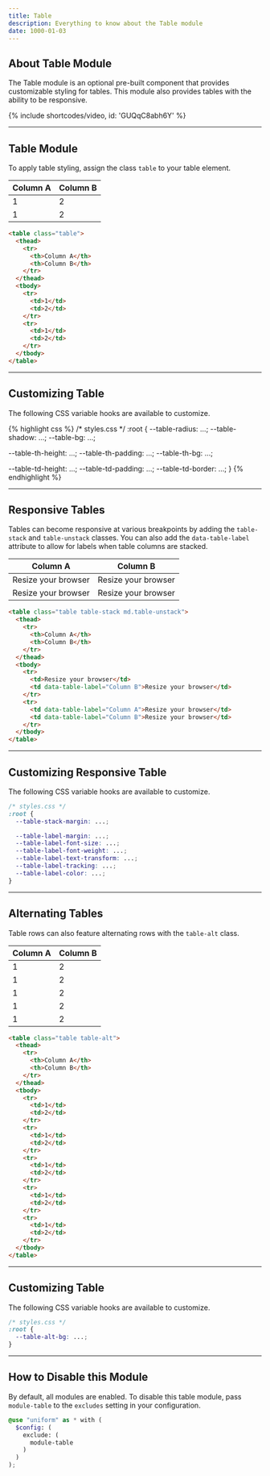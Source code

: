 ```yaml
---
title: Table
description: Everything to know about the Table module
date: 1000-01-03
---
```


## About Table Module

The Table module is an optional pre-built component that provides customizable styling for tables. This module also provides tables with the ability to be responsive.

{% include shortcodes/video, id: 'GUQqC8abh6Y' %}

---

## Table Module

To apply table styling, assign the class `table` to your table element.

<div class="bg-silver-200 radius-md p-20 align-center">
  <table class="table">
    <thead>
      <tr>
        <th>Column A</th>
        <th>Column B</th>
      </tr>
    </thead>
    <tbody>
      <tr>
        <td>1</td>
        <td>2</td>
      </tr>
      <tr>
        <td>1</td>
        <td>2</td>
      </tr>
    </tbody>
  </table>
</div>

```html
<table class="table">
  <thead>
    <tr>
      <th>Column A</th>
      <th>Column B</th>
    </tr>
  </thead>
  <tbody>
    <tr>
      <td>1</td>
      <td>2</td>
    </tr>
    <tr>
      <td>1</td>
      <td>2</td>
    </tr>
  </tbody>
</table>
```

---

## Customizing Table

The following CSS variable hooks are available to customize.

<div class="bg-black radius-sm overflow-auto">
{% highlight css %}
/* styles.css */
:root {
  --table-radius: ...;
  --table-shadow: ...;
  --table-bg: ...;

  --table-th-height: ...;
  --table-th-padding: ...;
  --table-th-bg: ...;

  --table-td-height: ...;
  --table-td-padding: ...;
  --table-td-border: ...;
}
{% endhighlight %}
</div>

---

## Responsive Tables

Tables can become responsive at various breakpoints by adding the `table-stack` and `table-unstack` classes. You can also add the `data-table-label` attribute to allow for labels when table columns are stacked.

<div class="bg-silver-200 radius-md p-20 align-center">
  <table class="table table-stack md.table-unstack">
    <thead>
      <tr>
        <th>Column A</th>
        <th>Column B</th>
      </tr>
    </thead>
    <tbody>
      <tr>
        <td>Resize your browser</td>
        <td data-table-label="Column B">Resize your browser</td>
      </tr>
      <tr>
        <td data-table-label="Column A">Resize your browser</td>
        <td data-table-label="Column B">Resize your browser</td>
      </tr>
    </tbody>
  </table>
</div>

```html
<table class="table table-stack md.table-unstack">
  <thead>
    <tr>
      <th>Column A</th>
      <th>Column B</th>
    </tr>
  </thead>
  <tbody>
    <tr>
      <td>Resize your browser</td>
      <td data-table-label="Column B">Resize your browser</td>
    </tr>
    <tr>
      <td data-table-label="Column A">Resize your browser</td>
      <td data-table-label="Column B">Resize your browser</td>
    </tr>
  </tbody>
</table>
```

---

## Customizing Responsive Table

The following CSS variable hooks are available to customize.

```css
/* styles.css */
:root {
  --table-stack-margin: ...;

  --table-label-margin: ...;
  --table-label-font-size: ...;
  --table-label-font-weight: ...;
  --table-label-text-transform: ...;
  --table-label-tracking: ...;
  --table-label-color: ...;
}
```

---

## Alternating Tables

Table rows can also feature alternating rows with the `table-alt` class.

<div class="bg-silver-200 radius-md p-20 align-center">
  <table class="table table-alt">
    <thead>
      <tr>
        <th>Column A</th>
        <th>Column B</th>
      </tr>
    </thead>
    <tbody>
      <tr>
        <td>1</td>
        <td>2</td>
      </tr>
      <tr>
        <td>1</td>
        <td>2</td>
      </tr>
      <tr>
        <td>1</td>
        <td>2</td>
      </tr>
      <tr>
        <td>1</td>
        <td>2</td>
      </tr>
      <tr>
        <td>1</td>
        <td>2</td>
      </tr>
    </tbody>
  </table>
</div>

```html
<table class="table table-alt">
  <thead>
    <tr>
      <th>Column A</th>
      <th>Column B</th>
    </tr>
  </thead>
  <tbody>
    <tr>
      <td>1</td>
      <td>2</td>
    </tr>
    <tr>
      <td>1</td>
      <td>2</td>
    </tr>
    <tr>
      <td>1</td>
      <td>2</td>
    </tr>
    <tr>
      <td>1</td>
      <td>2</td>
    </tr>
    <tr>
      <td>1</td>
      <td>2</td>
    </tr>
  </tbody>
</table>
```

---

## Customizing Table

The following CSS variable hooks are available to customize.

```css
/* styles.css */
:root {
  --table-alt-bg: ...;
}
```
---

## How to Disable this Module

By default, all modules are enabled. To disable this table module, pass `module-table` to the `excludes` setting in your configuration.

```scss
@use "uniform" as * with (
  $config: (
    exclude: (
      module-table
    )
  )
);
```
